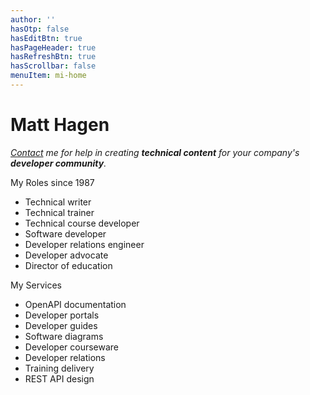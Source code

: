 ```yaml
---
author: ''
hasOtp: false
hasEditBtn: true
hasPageHeader: true
hasRefreshBtn: true
hasScrollbar: false
menuItem: mi-home
---
```


# Matt Hagen

_[Contact](../contact/) me for help in creating **technical content** for your company's **developer community**._

<div class="row row-cols-1 row-cols-md-2 g-4">
  <div class="col">
    <div class="card text-dark bg-light h-100">
      <div class="card-header">My Roles since 1987</div>
      <div class="card-body">
        <ul class="card-text">
          <li>Technical writer</li>
          <li>Technical trainer</li>
          <li>Technical course developer</li>
          <li>Software developer</li>
          <li>Developer relations engineer</li>
          <li>Developer advocate</li>
          <li>Director of education</li>
        </ul>
      </div>
    </div>
  </div>
  <div class="col">
    <div class="card text-dark bg-light h-100">
      <div class="card-header">My Services</div>
      <div class="card-body">
        <ul class="card-text">
          <li>OpenAPI documentation</li>
          <li>Developer portals</li>
          <li>Developer guides</li>
          <li>Software diagrams</li>
          <li>Developer courseware</li>
          <li>Developer relations</li>
          <li>Training delivery</li>
          <li>REST API design</li>
        </ul>
      </div>
    </div>
  </div>
</div>
